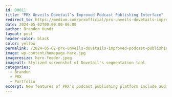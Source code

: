 ```yaml
---
id: 00011
title: "PRX Unveils Dovetail’s Improved Podcast Publishing Interface"
redirect_to: https://medium.com/prxofficial/prx-unveils-dovetails-improved-podcast-publishing-interface-56e62039427d
date: 2024-05-02T00:00:00-06:00
author: Brandon Hundt
layout: post
header-color: black
color: yellow
permalink: /2024-05-02-prx-unveils-dovetails-improved-podcast-publishing-interface
image: wp-content/homepage-hero.jpg
imageresize: hero-feeder.jpeg
imagealt: Stylized screenshot of Dovetail's segmentation tool
categories:
  - Brandon
  - PRX
  - Portfolio
excerpt: New features of PRX’s podcast publishing platform include audio segmentation, ad breaks, and a customizable embed player
---
```

